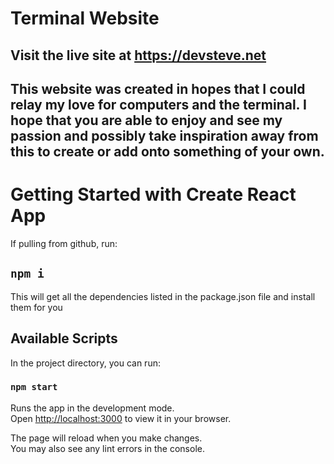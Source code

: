 # Terminal Website

## Visit the live site at https://devsteve.net

## This website was created in hopes that I could relay my love for computers and the terminal.  I hope that you are able to enjoy and see my passion and possibly take inspiration away from this to create or add onto something of your own. 

# Getting Started with Create React App

If pulling from github, run:

## `npm i`

This will get all the dependencies listed in the package.json file and install them for you

## Available Scripts

In the project directory, you can run:

### `npm start`

Runs the app in the development mode.\
Open [http://localhost:3000](http://localhost:3000) to view it in your browser.

The page will reload when you make changes.\
You may also see any lint errors in the console.
